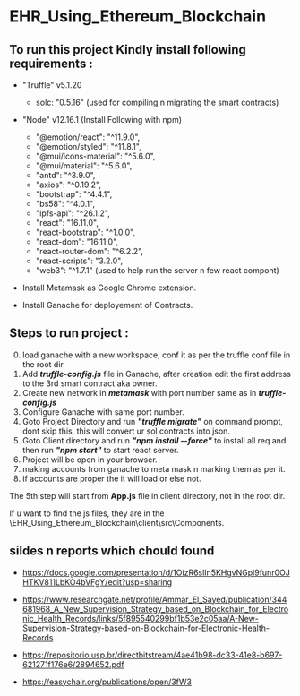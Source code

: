 # EHR_Using_Ethereum_Blockchain

## To run this project Kindly install following requirements :

* "Truffle" v5.1.20
    * solc: "0.5.16"
    (used for compiling n migrating the smart contracts)
* "Node" v12.16.1 (Install Following with npm)
    * "@emotion/react": "^11.9.0",
    * "@emotion/styled": "^11.8.1",
    * "@mui/icons-material": "^5.6.0",
    * "@mui/material": "^5.6.0",
    * "antd": "^3.9.0",
    * "axios": "^0.19.2",
    * "bootstrap": "^4.4.1",
    * "bs58": "^4.0.1",
    * "ipfs-api": "^26.1.2",
    * "react": "16.11.0",
    * "react-bootstrap": "^1.0.0",
    * "react-dom": "16.11.0",
    * "react-router-dom": "^6.2.2",
    * "react-scripts": "3.2.0",
    * "web3": "^1.7.1"
	(used to help run the server n few react compont)

* Install Metamask as Google Chrome extension.

* Install Ganache for deployement of Contracts.

## Steps to run project : 
0) load ganache with a new workspace, conf it as per the truffle conf file in the root dir.
1) Add ___truffle-config.js___ file in Ganache, after creation edit the first address to the 3rd smart contract aka owner.
2) Create new network in ___metamask___ with port number same as in ___truffle-config.js___
3) Configure Ganache with same port number.
4) Goto Project Directory and run ___"truffle migrate"___ on command prompt, dont skip this, this will convert ur sol contracts into json.
5) Goto Client directory and run ___"npm install --force"___ to install all req and then run ___"npm start"___ to start react server.
6) Project will be open in your browser.
7) making accounts from ganache to meta mask n marking them as per it.
8) if accounts are proper the it will load or else not.

The 5th step will start from __App.js__ file in client directory, not in the root dir.

If u want to find the js files, they are in the <drive in which u cloned it>\EHR_Using_Ethereum_Blockchain\client\src\Components.

## sildes n reports which chould found

* https://docs.google.com/presentation/d/1OizR6slIn5KHgvNGpl9funr0OJHTKV811LbKO4bVFgY/edit?usp=sharing

* https://www.researchgate.net/profile/Ammar_El_Sayed/publication/344681968_A_New_Supervision_Strategy_based_on_Blockchain_for_Electronic_Health_Records/links/5f895540299bf1b53e2c05aa/A-New-Supervision-Strategy-based-on-Blockchain-for-Electronic-Health-Records

* https://repositorio.usp.br/directbitstream/4ae41b98-dc33-41e8-b697-621271f176e6/2894652.pdf

* https://easychair.org/publications/open/3fW3



